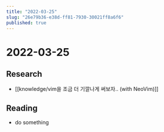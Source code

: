```yaml
---
title: "2022-03-25"
slug: "26e79b36-e38d-ff81-7930-30021ff8a6f6"
published: true
---
```


# 2022-03-25

## Research

- [[knowledge/vim을 조금 더 기깔나게 써보자.. (with NeoVim)]]

## Reading

- do something